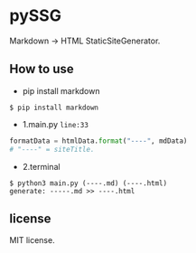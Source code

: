 # pySSG
Markdown -> HTML StaticSiteGenerator.

## How to use
- pip install markdown
```shell
$ pip install markdown
```
- 1.main.py <code>line:33</code>
```python
formatData = htmlData.format("----", mdData)
# "----" = siteTitle.
```
- 2.terminal
```shell
$ python3 main.py (----.md) (----.html)
generate: -----.md >> ----.html 
```

## license
MIT license.

